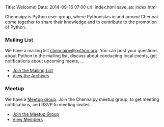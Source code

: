 Title: Welcome!
Date: 2014-09-16 07:00
url: index.html
save_as: index.html

Chennaipy is Python user-group, where Pythonistas in and around
Chennai come together to share their knowledge and to contribute to
the promotion of Python.

### Mailing List

We have a mailing list
[chennaipy@python.org](https://mail.python.org/mailman/listinfo/chennaipy).
You can post your questions about Python to the mailing list, discuss
about conducting local events, get notifications about upcoming meets,
...

  * [Join the Mailing List](https://mail.python.org/mailman/listinfo/chennaipy)
  * [View the Archives](https://mail.python.org/pipermail/chennaipy/)


### Meetup

We have a [Meetup group](http://www.meetup.com/chennaipy). Join the
Chennaipy meetup group, to get meeting notifications, and RSVP to
meeting invites.

  * [Join the Meetup Group](http://www.meetup.com/Chennaipy/join/)
  * [View Members](http://www.meetup.com/Chennaipy/members/)
